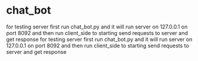 # chat_bot
for testing server first run chat_bot.py and it will run server on 127.0.0.1 on port 8092 and then run client_side to starting send requests to server and get response
for testing server first run chat_bot.py and it will run server on 127.0.0.1 on port 8092 and then run client_side to starting send requests to server and get response
